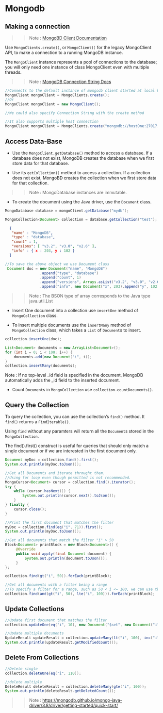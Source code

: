 # Mongodb

## Making a connection

>> Note : [MongoBD Client Documentation](https://mongodb.github.io/mongo-java-driver/3.8/javadoc/com/mongodb/client/MongoClients.html)

Use `MongoClients.create()`, or `MongoClient()` for the legacy MongoClient API, to make a connection to a running MongoDB instance.

The `MongoClient` instance represents a pool of connections to the database; you will only need one instance of class MongoClient even with multiple threads.

>> Note : [MongoDB Connection String Docs](mongodb://[username:password@]host1[:port1][,host2[:port2],...[,hostN[:portN]]][/[database.collection][?options]])

```java
//Connects to the default instance of mongodb client started at local host 27017
MongoClient mongoClient = MongoClients.create();
//Or
MongoClient mongoClient = new MongoClient();

//We could also specify Connection String with the create method

//It also supports multiple host connection
MongoClient mongoClient = MongoClients.create("mongodb://hostOne:27017,hostTwo:27018");

```

## Access Data-Base

* Use the `MongoClient.getDatabase()` method to access a database. If a database does not exist, MongoDB creates the database when we first store data for that database.

*  Use its `getCollection()` method to access a collection. If a collection does not exist, MongoBD creates the collection when we first store data for that collection.

>>Note : MongoDatabase instances are immutable.

* To create the document using the Java driver, use the `Document` class.

```java
MongoDatabase database = mongoClient.getDatabase("mydb");

MongoCollection<Document> collection = database.getCollection("test");
```

```json
  {
   "name" : "MongoDB",
   "type" : "database",
   "count" : 1,
   "versions": [ "v3.2", "v3.0", "v2.6" ],
   "info" : { x : 203, y : 102 }
  }
```

```java
//To save the above object we use Document class
 Document doc = new Document("name", "MongoDB")
                .append("type", "database")
                .append("count", 1)
                .append("versions", Arrays.asList("v3.2", "v3.0", "v2.6"))
                .append("info", new Document("x", 203).append("y", 102));
```

>>Note : The BSON type of array corresponds to the Java type java.util.List

* Insert One document into a collection use `insertOne` method of `MongoCollection` class.

* To insert multiple documents use the `insertMany` method of `MongoCollection` class, which takes a `List` of `Document`s to insert.

```java
collection.insertOne(doc);

List<Document> documents = new ArrayList<Document>();
for (int i = 0; i < 100; i++) {
    documents.add(new Document("i", i));
}
collection.insertMany(documents);
```

Note : If no top-level _id field is specified in the document, MongoDB automatically adds the _id field to the inserted document.

* Count `Document`s in `MongoCollection` use `collection.countDocuments()`.

## Query the Collection

To query the collection, you can use the collection’s `find()` method. It `find()` returns a `FindIterable()`.

Using `find` without any paramters will return all the `Document`s stored in the `MongoCollection`.

The find().first() construct is useful for queries that should only match a single document or if we are interested in the first document only.

```java
Document myDoc = collection.find().first();
System.out.println(myDoc.toJson());

//Get all Documents and iterate throught them.
//Using for loop even though permitted is not recommended.
MongoCursor<Document> cursor = collection.find().iterator();
try {
    while (cursor.hasNext()) {
        System.out.println(cursor.next().toJson());
    }
} finally {
    cursor.close();
}

//Print the first document that matches the filter
myDoc = collection.find(eq("i", 71)).first();
System.out.println(myDoc.toJson());

//Get all documents that match the filter "i" > 50
Block<Document> printBlock = new Block<Document>() {
     @Override
     public void apply(final Document document) {
         System.out.println(document.toJson());
     }
};

collection.find(gt("i", 50)).forEach(printBlock);

//Get all documents with a filter being a range
//To specify a filter for a range, such as 50 < i <= 100, we can use the and helper:
collection.find(and(gt("i", 50), lte("i", 100))).forEach(printBlock);
```

## Update Collections

```java
//Update first document that matches the filter
collection.updateOne(eq("i", 10), new Document("$set", new Document("i", 110)));

//Update multiple documents
UpdateResult updateResult = collection.updateMany(lt("i", 100), inc("i", 100));
System.out.println(updateResult.getModifiedCount());
```

## Delete From Collections

```java
//Delete single
collection.deleteOne(eq("i", 110));

//delete multiple
DeleteResult deleteResult = collection.deleteMany(gte("i", 100));
System.out.println(deleteResult.getDeletedCount());
```

>> Note : https://mongodb.github.io/mongo-java-driver/3.8/driver/getting-started/quick-start/



